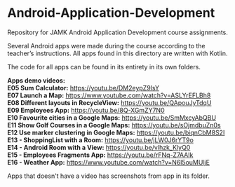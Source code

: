 # Android-Application-Development

Repository for JAMK Android Application Development course assignments.

Several Android apps were made during the course according to the teacher’s instructions.
All apps found in this directory are written with Kotlin.

The code for all apps can be found in its entirety in its own folders.

**Apps demo videos:**<br />
**E05 Sum Calculator:** https://youtu.be/DM2eypZ9IsY<br />
**E07 Launch a Map:** https://www.youtube.com/watch?v=ASLYrEFLBh8<br />
**E08 Different layouts in RecycleView:** https://youtu.be/QApouJyTdqU<br />
**E09 Employees App:** https://youtu.be/8Q-XGmZY7N0<br />
**E10 Favourite cities in a Google Maps:** https://youtu.be/SmMxcyAbQBU<br />
**E11 Show Golf Courses in a Google Maps:** https://youtu.be/sOjmdbuZn0s<br />
**E12 Use marker clustering in Google Maps:** https://youtu.be/biqnCbM8S2I<br />
**E13 - ShoppingList with a Room:** https://youtu.be/jLW0J6rYT9o<br />
**E14 - Android Room with a View:** https://youtu.be/vlhzk_KlyQ0<br />
**E15 - Employees Fragments App:** https://youtu.be/rFNq-Z7AAIk<br />
**E16 - Weather App:** https://www.youtube.com/watch?v=N6l5ouMUljE

Apps that doesn't have a video has screenshots from app in its folder.
